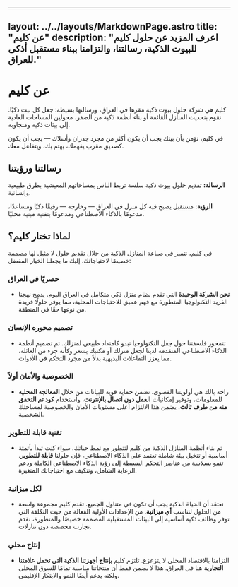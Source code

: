 
---
layout: ../../layouts/MarkdownPage.astro
title: "عن كليم"
description: "اعرف المزيد عن حلول كليم للبيوت الذكية، رسالتنا، والتزامنا ببناء مستقبل أذكى للعراق."
---


# عن كليم

كليم هي شركة حلول بيوت ذكية مقرها في العراق، ورسالتها بسيطة: جعل كل بيت ذكيًا. نقوم بتحديث المنازل القائمة أو بناء أنظمة ذكية من الصفر، محولين المساحات العادية إلى بيئات ذكية ومتجاوبة.

في كليم، نؤمن بأن بيتك يجب أن يكون أكثر من مجرد جدران وأسلاك — يجب أن يكون كصديق مقرب يفهمك، يهتم بك، ويتفاعل معك.

## رسالتنا ورؤيتنا

**الرسالة:** تقديم حلول بيوت ذكية سلسة تربط الناس بمساحاتهم المعيشية بطرق طبيعية وإنسانية.

**الرؤية:** مستقبل يصبح فيه كل منزل في العراق — وخارجه — رفيقًا ذكيًا ومساعدًا، مدعومًا بالذكاء الاصطناعي ومدعومًا بتقنية مبنية محليًا.

## لماذا تختار كليم؟

في كليم، نتميز في صناعة المنازل الذكية من خلال تقديم حلول لا مثيل لها مصممة خصيصًا لاحتياجاتك. إليك ما يجعلنا الخيار المفضل:

### حصريًا في العراق
*   **نحن الشركة الوحيدة** التي تقدم نظام منزل ذكي متكامل في العراق اليوم. يدمج نهجنا الفريد التكنولوجيا المتطورة مع فهم عميق للاحتياجات المحلية، مما يوفر حلولًا فريدة من نوعها حقًا في المنطقة.

### تصميم محوره الإنسان
*   تتمحور فلسفتنا حول جعل التكنولوجيا تبدو كامتداد طبيعي لمنزلك. تم تصميم أنظمة الذكاء الاصطناعي المتقدمة لدينا لجعل منزلك أو مكتبك يشعر وكأنه جزء من العائلة، مما يعزز التفاعلات البديهية بدلاً من مجرد التحكم في الأدوات.

### الخصوصية والأمان أولاً
*   راحة بالك هي أولويتنا القصوى. نضمن حماية قوية للبيانات من خلال **المعالجة المحلية** للمعلومات، وتوفير إمكانيات **العمل دون اتصال بالإنترنت**، واستخدام **كود تم التحقق منه من طرف ثالث**. يضمن هذا الالتزام أعلى مستويات الأمان والخصوصية لمساحتك الشخصية.

### تقنية قابلة للتطوير
*   تم بناء أنظمة المنازل الذكية من كليم لتتطور مع نمط حياتك. سواء كنت تبدأ بأتمتة أساسية أو تتخيل بيئة شاملة تعتمد على الذكاء الاصطناعي، فإن حلولنا **قابلة للتطوير**. تنمو بسلاسة من عناصر التحكم البسيطة إلى رؤية الذكاء الاصطناعي الكاملة ودعم الرعاية الشامل، وتتكيف مع احتياجاتك المتغيرة.

### لكل ميزانية
*   نعتقد أن الحياة الذكية يجب أن تكون في متناول الجميع. تقدم كليم مجموعة واسعة من الحلول لتناسب **أي ميزانية**. من الإعدادات الأولية الفعالة من حيث التكلفة التي توفر وظائف ذكية أساسية إلى البيئات المستقبلية المصممة خصيصًا والمتطورة، نقدم تجارب مخصصة دون تنازلات.

### إنتاج محلي
*   التزامنا بالاقتصاد المحلي لا يتزعزع. تلتزم كليم **بإنتاج أجهزتنا الذكية التي تحمل علامتنا التجارية** هنا في العراق. هذا لا يضمن فقط أن منتجاتنا مناسبة تمامًا للسوق المحلي ولكنه يدعم أيضًا النمو والابتكار الإقليمي.
